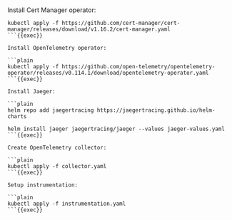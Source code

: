 
<br>

Install Cert Manager operator:

```plain
kubectl apply -f https://github.com/cert-manager/cert-manager/releases/download/v1.16.2/cert-manager.yaml
```{{exec}}

Install OpenTelemetry operator:

```plain
kubectl apply -f https://github.com/open-telemetry/opentelemetry-operator/releases/v0.114.1/download/opentelemetry-operator.yaml
```{{exec}}

Install Jaeger:

```plain
helm repo add jaegertracing https://jaegertracing.github.io/helm-charts

helm install jaeger jaegertracing/jaeger --values jaeger-values.yaml
```{{exec}}

Create OpenTelemetry collector:

```plain
kubectl apply -f collector.yaml
```{{exec}}

Setup instrumentation:

```plain
kubectl apply -f instrumentation.yaml
```{{exec}}
